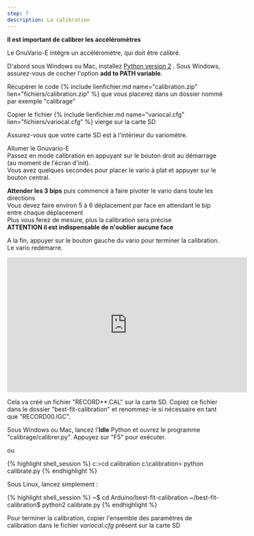 ```yaml
---
step: 7
description: La calibration
---
```


**Il est important de calibrer les accéléromètres**

Le GnuVario-E intégre un accéléromètre, qui doit être calibré.

D'abord sous Windows ou Mac, installez [Python version 2](https://www.python.org/) . Sous Windows, assurez-vous de cocher l'option **add to PATH variable**.
       
Récupérer le code {% include lienfichier.md name="calibration.zip" lien="fichiers/calibration.zip" %} que vous placerez dans un dossier nommé par exemple "calibrage"       
      
Copier le fichier {% include lienfichier.md name="variocal.cfg" lien="fichiers/variocal.cfg" %} vierge sur la carte SD        
       
Assurez-vous que votre carte SD est à l'intérieur du variomètre.     
         
Allumer le Gnuvario-E    				 
Passez en mode calibration en appuyant sur le bouton droit au démarrage (au moment de l'écran d'init).          
Vous avez quelques secondes pour placer le vario à plat et appuyer sur le bouton central.       

**Attender les 3 bips** puis commencé à faire pivoter le vario dans toute les directions     
Vous devez faire environ 5 à 6 déplacement par face en attendant le bip entre chaque déplacement   
Plus vous ferez de mesure, plus la calibration sera précise          
**ATTENTION il est indispensable de n'oublier aucune face**      

A la fin, appuyer sur le bouton gauche du vario pour terminer la calibration. Le vario redémarre.       

<iframe width="560" height="315" src="https://www.youtube.com/embed/6yxoZcxxzVY" frameborder="0" allow="autoplay; encrypted-media" allowfullscreen></iframe>

Cela va créé un fichier "RECORD**.CAL" sur la carte SD. Copiez ce fichier dans le dossier "best-fit-calibration" et renommez-le si nécessaire en tant que "RECORD00.IGC".

Sous Windows ou Mac, lancez l'**Idle** Python et ouvrez le programme "calibrage/calibrer.py". Appuyez sur "F5" pour exécuter.
    
ou  
      
{% highlight shell_session %}
c:>cd calibration
c:\calibration> python calibrate.py
{% endhighlight %}

Sous Linux, lancez simplement :

{% highlight shell_session %}
~$ cd Arduino/best-fit-calibration
~/best-fit-calibration$ python2 calibrate.py
{% endhighlight %}
      
Pour terminer la calibration, copier l'ensemble des paramètres de calibration dans le fichier *variocal.cfg* présent sur la carte SD    


